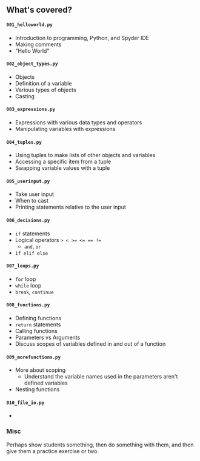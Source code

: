 ## What's covered?

#### `001_helloworld.py`
* Introduction to programming, Python, and Spyder IDE
* Making comments
* "Hello World"

#### `002_object_types.py`
* Objects
* Definition of a variable
* Various types of objects
* Casting

#### `003_expressions.py`
* Expressions with various data types and operators
* Manipulating variables with expressions

#### `004_tuples.py`
* Using tuples to make lists of other objects and variables
* Accessing a specific item from a tuple
* Swapping variable values with a tuple

#### `005_userinput.py`
* Take user input
* When to cast
* Printing statements relative to the user input

#### `006_decisions.py`
* `if` statements
* Logical operators `> < >= <= == !=`
    * `and`, `or`
* `if elif else`

#### `007_loops.py`
* `for` loop
* `while` loop
* `break`, `continue`

#### `008_functions.py`
* Defining functions
* `return` statements
* Calling functions
* Parameters vs Arguments
* Discuss scopes of variables defined in and out of a function

#### `009_morefunctions.py`
* More about scoping
    * Understand the variable names used in the parameters aren't defined variables
* Nesting functions

#### `010_file_io.py`
* 

### Misc
Perhaps show students something, then do something with them, and then give them a practice exercise or two.
